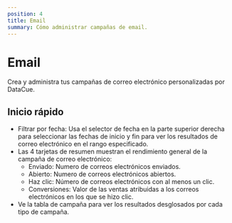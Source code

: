 ```yaml
---
position: 4
title: Email
summary: Cómo administrar campañas de email.
---
```


# Email
Crea y administra tus campañas de correo electrónico personalizadas por DataCue.

## Inicio rápido
- Filtrar por fecha: Usa el selector de fecha en la parte superior derecha para seleccionar las fechas de inicio y fin para ver los resultados de correo electrónico en el rango especificado.
- Las 4 tarjetas de resumen muestran el rendimiento general de la campaña de correo electrónico:
    - Enviado: Numero de correos electrónicos enviados.
    - Abierto: Numero de correos electrónicos abiertos.
    - Haz clic: Número de correos electrónicos con al menos un clic.
    - Conversiones: Valor de las ventas atribuidas a los correos electrónicos en los que se hizo clic.
- Ve la tabla de campaña para ver los resultados desglosados por cada tipo de campaña.
